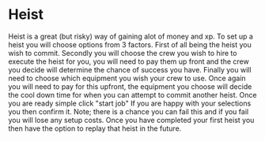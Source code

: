 # Heist

Heist is a great (but risky) way of gaining alot of money and xp. To set up a heist you will choose options from 3 factors. First of all being the heist you wish to commit. Secondly you will choose the crew you wish to hire to execute the heist for you, you will need to pay them up front and the crew you decide will determine the chance of success you have. Finally you will need to choose which equipment you wish your crew to use. Once again you will need to pay for this upfront, the equipment you choose will decide the cool down time for when you can attempt to commit another heist. Once you are ready simple click "start job" If you are happy with your selections you then confirm it. Note; there is a chance you can fail this and if you fail you will lose any setup costs. Once you have completed your first heist you then have the option to replay that heist in the future.